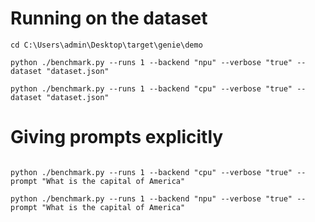 
# Running on the dataset

```
cd C:\Users\admin\Desktop\target\genie\demo
```

```
python ./benchmark.py --runs 1 --backend "npu" --verbose "true" --dataset "dataset.json"
```

```
python ./benchmark.py --runs 1 --backend "cpu" --verbose "true" --dataset "dataset.json"
```


# Giving prompts explicitly
```

python ./benchmark.py --runs 1 --backend "cpu" --verbose "true" --prompt "What is the capital of America"

```


```
python ./benchmark.py --runs 1 --backend "npu" --verbose "true" --prompt "What is the capital of America"
```